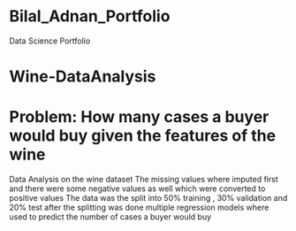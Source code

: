 # Bilal_Adnan_Portfolio
Data Science Portfolio

# Wine-DataAnalysis
# Problem: How many cases a buyer would buy given the features of the wine

Data Analysis on the wine dataset
The missing values where imputed first and there were some negative values as well which were converted to positive values
The data was the split into 50% training , 30% validation and 20% test 
after the splitting was done multiple regression models where used to predict the number of cases a buyer would buy

